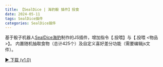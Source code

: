 ```yaml
---
title: 【SealDice | 海豹骰 插件】投食
date: 2024-05-11
tags: SealDice插件
categories: SealDice插件
---
```


基于骰子机器人[SealDice海豹](https://dice.weizaima.com/)制作的JS插件，增加指令【.投喂】与【.投喂 <物品>】。
内置随机抽取食物（总计425个）及自定义喜好差分功能（需要编辑js文件）。

<!--more-->

<a href="/myBlogIT/download/SealDice/FeedFood_v1.0.js" download>► 下载 (v1.0)</a>